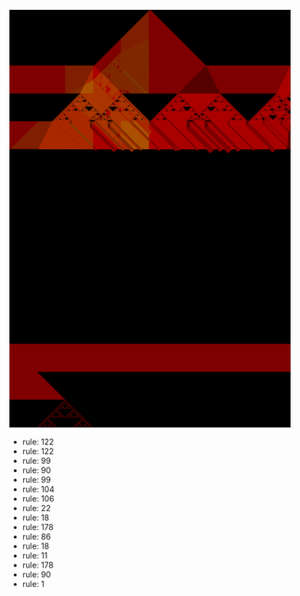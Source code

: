 ![photo](./output.png) 
 * rule: 122
* rule: 122
* rule: 99
* rule: 90
* rule: 99
* rule: 104
* rule: 106
* rule: 22
* rule: 18
* rule: 178
* rule: 86
* rule: 18
* rule: 11
* rule: 178
* rule: 90
* rule: 1

